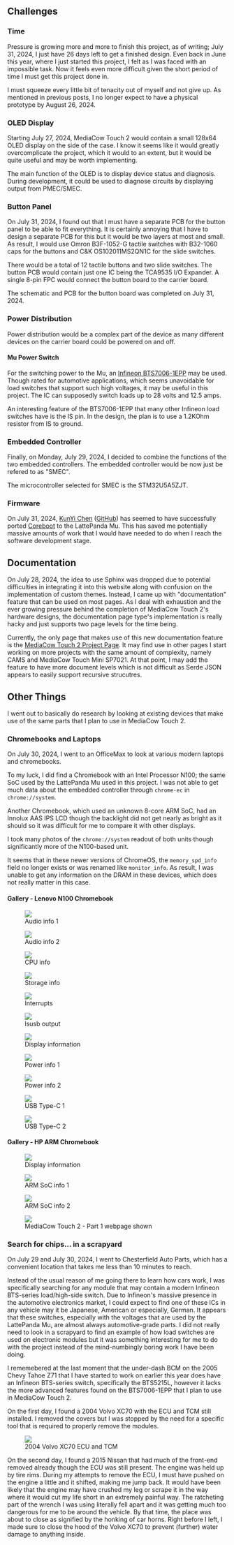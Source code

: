 ## Challenges

### Time
Pressure is growing more and more to finish this project, as of writing; July 31, 2024, I just have 26 days left to get a finished design. Even back in June this year, where I just started this project, I felt as I was faced with an impossible task. Now it feels even more difficult given the short period of time I must get this project done in. 

I must squeeze every little bit of tenacity out of myself and not give up. As mentioned in previous posts, I no longer expect to have a physical prototype by August 26, 2024. 

### OLED Display
Starting July 27, 2024, MediaCow Touch 2 would contain a small 128x64 OLED display on the side of the case. I know it seems like it would greatly overcomplicate the project, which it would to an extent, but it would be quite useful and may be worth implementing. 

The main function of the OLED is to display device status and diagnosis. During development, it could be used to diagnose circuits by displaying output from PMEC/SMEC.

### Button Panel
On July 31, 2024, I found out that I must have a separate PCB for the button panel to be able to fit everything. It is certainly annoying that I have to design a separate PCB for this but it would be two layers at most and small. As result, I would use Omron B3F-1052-G tactile switches with B32-1060 caps for the buttons and C&K OS102011MS2QN1C for the slide switches.

There would be a total of 12 tactile buttons and two slide switches. The button PCB would contain just one IC being the TCA9535 I/O Expander. A single 8-pin FPC would connect the button board to the carrier board.

The schematic and PCB for the button board was completed on July 31, 2024.

### Power Distribution
Power distribution would be a complex part of the device as many different devices on the carrier board could be powered on and off. 

#### Mu Power Switch
For the switching power to the Mu, an [Infineon BTS7006-1EPP](https://www.infineon.com/dgdl/Infineon-BTS7006-1EPP-DataSheet-v01_10-EN.pdf?fileId=5546d462636cc8fb016421dbf056112b) may be used. Though rated for automotive applications, which seems unavoidable for load switches that support such high voltages, it may be useful in this project. The IC can supposedly switch loads up to 28 volts and 12.5 amps. 

An interesting feature of the BTS7006-1EPP that many other Infineon load switches have is the IS pin. In the design, the plan is to use a 1.2KOhm resistor from IS to ground.

### Embedded Controller
Finally, on Monday, July 29, 2024, I decided to combine the functions of the two embedded controllers. The embedded controller would be now just be refered to as "SMEC". 

The microcontroller selected for SMEC is the STM32U5A5ZJT. 

### Firmware
On July 31, 2024, [KunYi Chen](https://kunyichen.wordpress.com) ([GitHub](https://github.com/KunYi)) has seemed to have successfully ported [Coreboot](https://www.coreboot.org) to the LattePanda Mu. This has saved me potentially massive amounts of work that I would have needed to do when I reach the software development stage.

## Documentation
On July 28, 2024, the idea to use Sphinx was dropped due to potential difficulties in integrating it into this website along with confusion on the implementation of custom themes. Instead, I came up with "documentation" feature that can be used on most pages. As I deal with exhaustion and the ever growing pressure behind the completion of MediaCow Touch 2's hardware designs, the documentation page type's implementation is really hacky and just supports two page levels for the time being. 

Currently, the only page that makes use of this new documentation feature is the [MediaCow Touch 2 Project Page](../../projects/mct2/). It may find use in other pages I start working on more projects with the same amount of complexity, namely CAMS and MediaCow Touch Mini SP7021. At that point, I may add the feature to have more document levels which is not difficult as Serde JSON appears to easily support recursive strucutres.

## Other Things
I went out to basically do research by looking at existing devices that make use of the same parts that I plan to use in MediaCow Touch 2.

### Chromebooks and Laptops
On July 30, 2024, I went to an OfficeMax to look at various modern laptops and chromebooks.

To my luck, I did find a Chromebook with an Intel Processor N100; the same SoC used by the LattePanda Mu used in this project. I was not able to get much data about the embedded controller through `chrome-ec` in `chrome://system`.

Another Chromebook, which used an unknown 8-core ARM SoC, had an Innolux AAS IPS LCD though the backlight did not get nearly as bright as it should so it was difficult for me to compare it with other displays.

I took many photos of the `chrome://system` readout of both units though significantly more of the N100-based unit. 

It seems that in these newer versions of ChromeOS, the `memory_spd_info` field no longer exists or was renamed like `monitor_info`. As result, I was unable to get any information on the DRAM in these devices, which does not really matter in this case. 

#### Gallery - Lenovo N100 Chromebook

<figure>
    <img src="/static/pages/blog/mct2_p4/len_n100_codec.webp">
    <figcaption>Audio info 1</figcaption>
</figure>

<figure>
    <img src="/static/pages/blog/mct2_p4/len_n100_codec_2.webp">
    <figcaption>Audio info 2</figcaption>
</figure>

<figure>
    <img src="/static/pages/blog/mct2_p4/len_n100_cpuinfo.webp">
    <figcaption>CPU info</figcaption>
</figure>

<figure>
    <img src="/static/pages/blog/mct2_p4/len_n100_emmc.webp">
    <figcaption>Storage info</figcaption>
</figure>

<figure>
    <img src="/static/pages/blog/mct2_p4/len_n100_ints.webp">
    <figcaption>Interrupts</figcaption>
</figure>

<figure>
    <img src="/static/pages/blog/mct2_p4/len_n100_lsusb.webp">
    <figcaption>lsusb output</figcaption>
</figure>

<figure>
    <img src="/static/pages/blog/mct2_p4/len_n100_monitorinfo.webp">
    <figcaption>Display information</figcaption>
</figure>

<figure>
    <img src="/static/pages/blog/mct2_p4/len_n100_psu.webp">
    <figcaption>Power info 1</figcaption>
</figure>

<figure>
    <img src="/static/pages/blog/mct2_p4/len_n100_psu_2.webp">
    <figcaption>Power info 2</figcaption>
</figure>

<figure>
    <img src="/static/pages/blog/mct2_p4/len_n100_typec.webp">
    <figcaption>USB Type-C 1</figcaption>
</figure>

<figure>
    <img src="/static/pages/blog/mct2_p4/len_n100_typec_2.webp">
    <figcaption>USB Type-C 2</figcaption>
</figure>

#### Gallery - HP ARM Chromebook

<figure>
    <img src="/static/pages/blog/mct2_p4/hp_cb_monitorinfo.webp">
    <figcaption>Display information</figcaption>
</figure>

<figure>
    <img src="/static/pages/blog/mct2_p4/hp_cb_soc.webp">
    <figcaption>ARM SoC info 1</figcaption>
</figure>

<figure>
    <img src="/static/pages/blog/mct2_p4/hp_cb_soc_2.webp">
    <figcaption>ARM SoC info 2</figcaption>
</figure>

<figure>
    <img src="/static/pages/blog/mct2_p4/hp_cb_mct2p1.webp">
    <figcaption>MediaCow Touch 2 - Part 1 webpage shown</figcaption>
</figure>

### Search for chips... in a scrapyard
On July 29 and July 30, 2024, I went to Chesterfield Auto Parts, which has a convenient location that takes me less than 10 minutes to reach.

Instead of the usual reason of me going there to learn how cars work, I was specifically searching for any module that may contain a modern Infineon BTS-series load/high-side switch. Due to Infineon's massive presence in the automotive electronics market, I could expect to find one of these ICs in any vehicle may it be Japanese, American or especially, German. It appears that these switches, especially with the voltages that are used by the LattePanda Mu, are almost always automotive-grade parts. I did not really need to look in a scrapyard to find an example of how load switches are used on electronic modules but it was something interesting for me to do with the project instead of the mind-numbingly boring work I have been doing.

I rememebered at the last moment that the under-dash BCM on the 2005 Chevy Tahoe Z71 that I have started to work on earlier this year does have an Infineon BTS-series switch, specifically the BTS5215L, however it lacks the more advanced features found on the BTS7006-1EPP that I plan to use in MediaCow Touch 2. 

On the first day, I found a 2004 Volvo XC70 with the ECU and TCM still installed. I removed the covers but I was stopped by the need for a specific tool that is required to properly remove the modules. 

<figure style="width: 100%">
    <img src="/static/pages/blog/mct2_p4/volvo_modules.webp">
    <figcaption>2004 Volvo XC70 ECU and TCM</figcaption>
</figure>

On the second day, I found a 2015 Nissan that had much of the front-end removed already though the ECU was still present. The engine was held up by tire rims. During my attempts to remove the ECU, I must have pushed on the engine a little and it shifted, making me jump back. It would have been likely that the engine may have crushed my leg or scrape it in the way where it would cut my life short in an extremely painful way. The ratcheting part of the wrench I was using literally fell apart and it was getting much too dangerous for me to be around the vehicle. By that time, the place was about to close as signified by the honking of car horns. Right before I left, I made sure to close the hood of the Volvo XC70 to prevent (further) water damage to anything inside.

